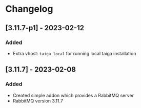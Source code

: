 # Changelog

## [3.11.7-p1] - 2023-02-12

### Added

- Extra vhost: `taiga_local` for running local taiga installation

## [3.11.7] - 2023-02-08

### Added

- Created simple addon which provides a RabbitMQ server
- RabbitMQ version 3.11.7

